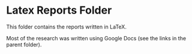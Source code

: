# Latex Reports Folder

This folder contains the reports written in LaTeX.

Most of the research was written using Google Docs (see the links in the parent folder).